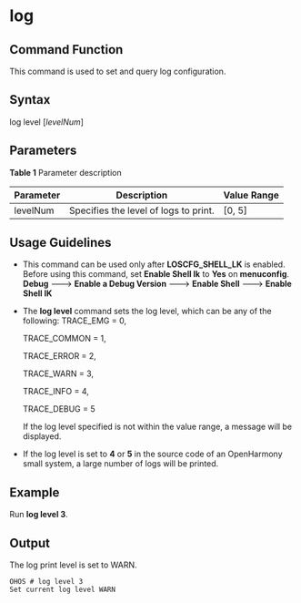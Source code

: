 # log


## Command Function

This command is used to set and query log configuration.


## Syntax

log level [_levelNum_]



## Parameters

**Table 1** Parameter description

| Parameter| Description| Value Range|
| -------- | -------- | -------- |
| levelNum | Specifies the level of logs to print.| [0, 5] |


## Usage Guidelines

- This command can be used only after **LOSCFG_SHELL_LK** is enabled. Before using this command, set **Enable Shell lk** to **Yes** on **menuconfig**.
  **Debug** ---&gt; **Enable a Debug Version** ---&gt; **Enable Shell** ---&gt; **Enable Shell lK**

- The **log level** command sets the log level, which can be any of the following:
  TRACE_EMG = 0,

  TRACE_COMMON = 1,

  TRACE_ERROR = 2,

  TRACE_WARN = 3,

  TRACE_INFO = 4,

  TRACE_DEBUG = 5

  If the log level specified is not within the value range, a message will be displayed.


- If the log level is set to **4** or **5** in the source code of an OpenHarmony small system, a large number of logs will be printed.


## Example

Run **log level 3**.


## Output

The log print level is set to WARN.


```
OHOS # log level 3
Set current log level WARN
```
